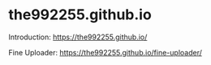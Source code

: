 # the992255.github.io

Introduction:
https://the992255.github.io/

Fine Uploader:
https://the992255.github.io/fine-uploader/
